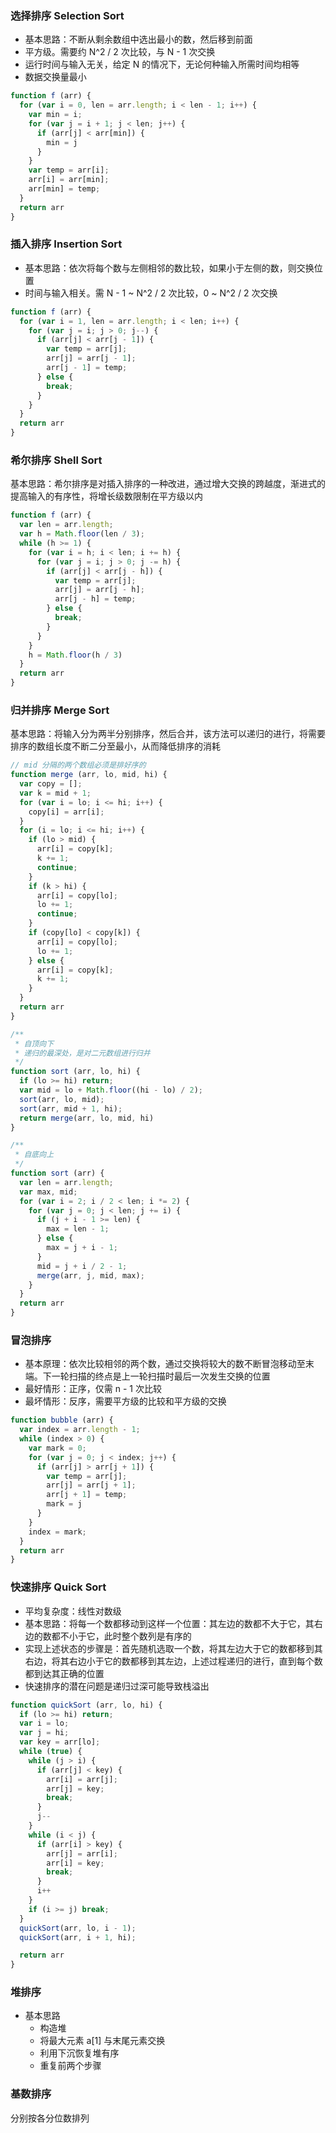 ### 选择排序 Selection Sort

- 基本思路：不断从剩余数组中选出最小的数，然后移到前面
- 平方级。需要约 N^2 / 2 次比较，与 N - 1 次交换
- 运行时间与输入无关，给定 N 的情况下，无论何种输入所需时间均相等
- 数据交换量最小

```js
function f (arr) {
  for (var i = 0, len = arr.length; i < len - 1; i++) {
    var min = i;
    for (var j = i + 1; j < len; j++) {
      if (arr[j] < arr[min]) {
        min = j
      }
    }
    var temp = arr[i];
    arr[i] = arr[min];
    arr[min] = temp;
  }
  return arr
}
```

### 插入排序 Insertion Sort

- 基本思路：依次将每个数与左侧相邻的数比较，如果小于左侧的数，则交换位置
- 时间与输入相关。需 N - 1 ~ N^2 / 2 次比较，0 ~ N^2 / 2 次交换

```js
function f (arr) {
  for (var i = 1, len = arr.length; i < len; i++) {
    for (var j = i; j > 0; j--) {
      if (arr[j] < arr[j - 1]) {
        var temp = arr[j];
        arr[j] = arr[j - 1];
        arr[j - 1] = temp;
      } else {
        break;
      }
    }
  }
  return arr
}
```

### 希尔排序 Shell Sort

基本思路：希尔排序是对插入排序的一种改进，通过增大交换的跨越度，渐进式的提高输入的有序性，将增长级数限制在平方级以内

```js
function f (arr) {
  var len = arr.length;
  var h = Math.floor(len / 3);
  while (h >= 1) {
    for (var i = h; i < len; i += h) {
      for (var j = i; j > 0; j -= h) {
        if (arr[j] < arr[j - h]) {
          var temp = arr[j];
          arr[j] = arr[j - h];
          arr[j - h] = temp;
        } else {
          break;
        }
      }
    }
    h = Math.floor(h / 3)
  }
  return arr
}
```

### 归并排序 Merge Sort

基本思路：将输入分为两半分别排序，然后合并，该方法可以递归的进行，将需要排序的数组长度不断二分至最小，从而降低排序的消耗

```js
// mid 分隔的两个数组必须是排好序的
function merge (arr, lo, mid, hi) {
  var copy = [];
  var k = mid + 1;
  for (var i = lo; i <= hi; i++) {
    copy[i] = arr[i];
  }
  for (i = lo; i <= hi; i++) {
    if (lo > mid) {
      arr[i] = copy[k];
      k += 1;
      continue;
    }
    if (k > hi) {
      arr[i] = copy[lo];
      lo += 1;
      continue;
    }
    if (copy[lo] < copy[k]) {
      arr[i] = copy[lo];
      lo += 1;
    } else {
      arr[i] = copy[k];
      k += 1;
    }
  }
  return arr
}

/**
 * 自顶向下
 * 递归的最深处，是对二元数组进行归并
 */
function sort (arr, lo, hi) {
  if (lo >= hi) return;
  var mid = lo + Math.floor((hi - lo) / 2);
  sort(arr, lo, mid);
  sort(arr, mid + 1, hi);
  return merge(arr, lo, mid, hi)
}

/**
 * 自底向上
 */
function sort (arr) {
  var len = arr.length;
  var max, mid;
  for (var i = 2; i / 2 < len; i *= 2) {
    for (var j = 0; j < len; j += i) {
      if (j + i - 1 >= len) {
        max = len - 1;
      } else {
      	max = j + i - 1;
      }
      mid = j + i / 2 - 1;
      merge(arr, j, mid, max);
    }
  }
  return arr
}
```


### 冒泡排序
- 基本原理：依次比较相邻的两个数，通过交换将较大的数不断冒泡移动至末端。下一轮扫描的终点是上一轮扫描时最后一次发生交换的位置
- 最好情形：正序，仅需 n - 1 次比较
- 最坏情形：反序，需要平方级的比较和平方级的交换

```js
function bubble (arr) {
  var index = arr.length - 1;
  while (index > 0) {
    var mark = 0;
    for (var j = 0; j < index; j++) {
      if (arr[j] > arr[j + 1]) {
        var temp = arr[j];
        arr[j] = arr[j + 1];
        arr[j + 1] = temp;
        mark = j
      }
    }
    index = mark;
  }
  return arr
}
```

### 快速排序 Quick Sort

- 平均复杂度：线性对数级
- 基本思路：将每一个数都移动到这样一个位置：其左边的数都不大于它，其右边的数都不小于它，此时整个数列是有序的
- 实现上述状态的步骤是：首先随机选取一个数，将其左边大于它的数都移到其右边，将其右边小于它的数都移到其左边，上述过程递归的进行，直到每个数都到达其正确的位置
- 快速排序的潜在问题是递归过深可能导致栈溢出

```js
function quickSort (arr, lo, hi) {
  if (lo >= hi) return;
  var i = lo;
  var j = hi;
  var key = arr[lo];
  while (true) {
    while (j > i) {
      if (arr[j] < key) {
        arr[i] = arr[j];
        arr[j] = key;
        break;
      }
      j--
    }
    while (i < j) {
      if (arr[i] > key) {
        arr[j] = arr[i];
        arr[i] = key;
        break;
      }
      i++
    }
    if (i >= j) break;
  }
  quickSort(arr, lo, i - 1);
  quickSort(arr, i + 1, hi);

  return arr
}
```


### 堆排序
- 基本思路
  + 构造堆
  + 将最大元素 a[1] 与末尾元素交换
  + 利用下沉恢复堆有序
  + 重复前两个步骤


### 基数排序

分别按各分位数排列